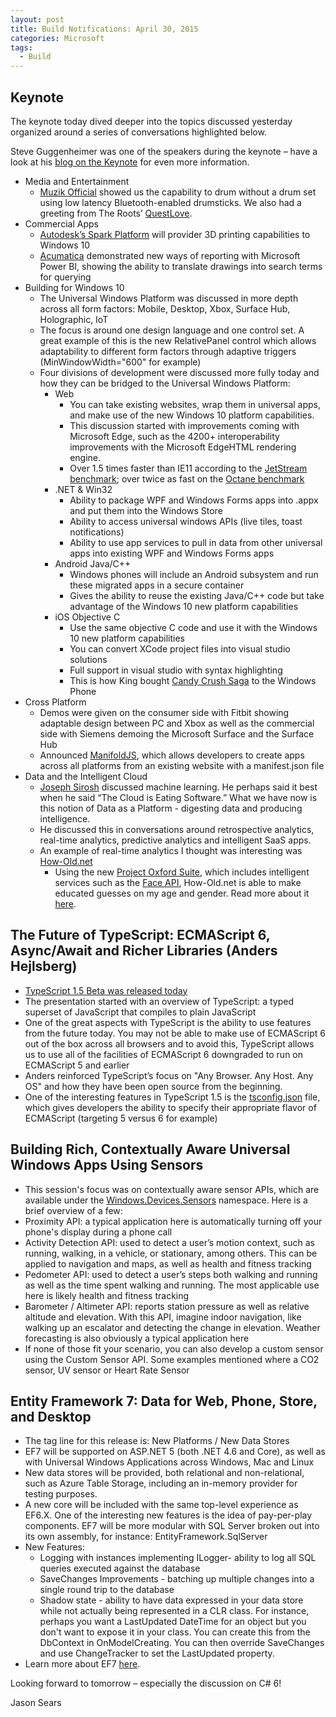 ```yaml
---
layout: post
title: Build Notifications: April 30, 2015
categories: Microsoft
tags:
  - Build
---
```


## Keynote
The keynote today dived deeper into the topics discussed yesterday organized around a series of conversations highlighted below.

Steve Guggenheimer was one of the speakers during the keynote – have a look at his <a href="http://blogs.msdn.com/b/stevengu/archive/2015/04/30/building-bridges-that-empower-developers.aspx">blog on the Keynote</a> for even more information.

- Media and Entertainment
    - <a href="https://www.muzikofficial.com/">Muzik Official</a> showed us the capability to drum without a drum set using low latency Bluetooth-enabled drumsticks. We also had a greeting from The Roots’ <a href="http://en.wikipedia.org/wiki/Questlove">QuestLove</a>.
- Commercial Apps
    - <a href="http://spark.autodesk.com/">Autodesk’s Spark Platform</a> will provider 3D printing capabilities to Windows 10
    - <a href="http://www.acumatica.com/">Acumatica</a> demonstrated new ways of reporting with Microsoft Power BI, showing the ability to translate drawings into search terms for querying
- Building for Windows 10
    - The Universal Windows Platform was discussed in more depth across all form factors: Mobile, Desktop, Xbox, Surface Hub, Holographic, IoT
    - The focus is around one design language and one control set. A great example of this is the new RelativePanel control which allows adaptability to different form factors through adaptive triggers (MinWindowWidth="600" for example)
    - Four divisions of development were discussed more fully today and how they can be bridged to the Universal Windows Platform:
        - Web
            - You can take existing websites, wrap them in universal apps, and make use of the new Windows 10 platform capabilities.
            - This discussion started with improvements coming with Microsoft Edge, such as the 4200+ interoperability improvements with the Microsoft EdgeHTML rendering engine.
            - Over 1.5 times faster than IE11 according to the <a href="http://browserbench.org/JetStream/">JetStream benchmark</a>; over twice as fast on the <a href="https://developers.google.com/octane/">Octane benchmark</a>
        - .NET & Win32
            - Ability to package WPF and Windows Forms apps into .appx and put them into the Windows Store
            - Ability to access universal windows APIs (live tiles, toast notifications)
            - Ability to use app services to pull in data from other universal apps into existing WPF and Windows Forms apps
        - Android Java/C++
            - Windows phones will include an Android subsystem and run these migrated apps in a secure container
            - Gives the ability to reuse the existing Java/C++ code but take advantage of the Windows 10 new platform capabilities
        - iOS Objective C
            - Use the same objective C code and use it with the Windows 10 new platform capabilities
            - You can convert XCode project files into visual studio solutions
            - Full support in visual studio with syntax highlighting
            - This is how King bought <a href="https://king.com/#!/play/candycrush">Candy Crush Saga</a> to the Windows Phone
- Cross Platform
    - Demos were given on the consumer side with Fitbit showing adaptable design between PC and Xbox as well as the commercial side with Siemens demoing the Microsoft Surface and the Surface Hub
    - Announced <a href="http://www.manifoldjs.com/">ManifoldJS</a>, which allows developers to create apps across all platforms from an existing website with a manifest.json file
- Data and the Intelligent Cloud
    - <a href="http://blogs.microsoft.com/blog/author/josephsirosh/">Joseph Sirosh</a> discussed machine learning. He perhaps said it best when he said “The Cloud is Eating Software.” What we have now is this notion of Data as a Platform - digesting data and producing intelligence.
    - He discussed this in conversations around retrospective analytics, real-time analytics, predictive analytics and intelligent SaaS apps.
    - An example of real-time analytics I thought was interesting was <a href="http://www.how-old.net/">How-Old.net</a>
        - Using the new <a href="http://www.projectoxford.ai/">Project Oxford Suite</a>, which includes intelligent services such as the <a href="http://gallery.azureml.net/MachineLearningAPI/b0b2598aa46c4f44a08af8891e415cc7">Face API</a>, How-Old.net is able to make educated guesses on my age and gender. Read more about it <a href="http://blogs.technet.com/b/machinelearning/archive/2015/04/29/fun-with-ml-stream-analytics-and-powerbi-observing-virality-in-real-time.aspx">here</a>.

## The Future of TypeScript: ECMAScript 6, Async/Await and Richer Libraries (Anders Hejlsberg)
- <a href="http://blogs.msdn.com/b/typescript/archive/2015/04/30/announcing-typescript-1-5-beta.aspx">TypeScript 1.5 Beta was released today</a>
- The presentation started with an overview of TypeScript: a typed superset of JavaScript that compiles to plain JavaScript
- One of the great aspects with TypeScript is the ability to use features from the future today. You may not be able to make use of ECMAScript 6 out of the box across all browsers and to avoid this, TypeScript allows us to use all of the facilities of ECMAScript 6 downgraded to run on ECMAScript 5 and earlier
- Anders reinforced TypeScript’s focus on "Any Browser. Any Host. Any OS" and how they have been open source from the beginning.
- One of the interesting features in TypeScript 1.5 is the <a href="https://github.com/Microsoft/TypeScript/wiki/tsconfig.json">tsconfig.json</a> file, which gives developers the ability to specify their appropriate flavor of ECMAScript (targeting 5 versus 6 for example)

## Building Rich, Contextually Aware Universal Windows Apps Using Sensors
- This session's focus was on contextually aware sensor APIs, which are available under the <a href="https://msdn.microsoft.com/library/windows.devices.sensors">Windows.Devices.Sensors</a> namespace. Here is a brief overview of a few:
- Proximity API: a typical application here is automatically turning off your phone's display during a phone call
- Activity Detection API: used to detect a user’s motion context, such as running, walking, in a vehicle, or stationary, among others. This can be applied to navigation and maps, as well as health and fitness tracking
- Pedometer API: used to detect a user’s steps both walking and running as well as the time spent walking and running. The most applicable use here is likely health and fitness tracking
- Barometer / Altimeter API: reports station pressure as well as relative altitude and elevation. With this API, imagine indoor navigation, like walking up an escalator and detecting the change in elevation. Weather forecasting is also obviously a typical application here
- If none of those fit your scenario, you can also develop a custom sensor using the Custom Sensor API. Some examples mentioned where a CO2 sensor, UV sensor or Heart Rate Sensor

## Entity Framework 7: Data for Web, Phone, Store, and Desktop
- The tag line for this release is: New Platforms / New Data Stores
- EF7 will be supported on ASP.NET 5 (both .NET 4.6 and Core), as well as with Universal Windows Applications across Windows, Mac and Linux
- New data stores will be provided, both relational and non-relational, such as Azure Table Storage, including an in-memory provider for testing purposes.
- A new core will be included with the same top-level experience as EF6.X. One of the interesting new features is the idea of pay-per-play components. EF7 will be more modular with SQL Server broken out into its own assembly, for instance: EntityFramework.SqlServer
- New Features:
    - Logging with instances implementing ILogger- ability to log all SQL queries executed against the database
    - SaveChanges Improvements - batching up multiple changes into a single round trip to the database
    - Shadow state - ability to have data expressed in your data store while not actually being represented in a CLR class. For instance, perhaps you want a LastUpdated DateTime for an object but you don't want to expose it in your class. You can create this from the DbContext in OnModelCreating. You can then override SaveChanges and use ChangeTracker to set the LastUpdated property.
- Learn more about EF7 <a href="http://aka.ms/aboutef7">here</a>.

Looking forward to tomorrow – especially the discussion on C# 6!

Jason Sears

